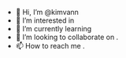 - 👋 Hi, I’m @kimvann 
- 👀 I’m interested in 
- 🌱 I’m currently learning 
- 💞️ I’m looking to collaborate on .
- 📫 How to reach me .

<!---
kimvann/kimvann is a ✨ special ✨ repository because its `README.md` (this file) appears on your GitHub profile.
You can click the Preview link to take a look at your changes.
--->
